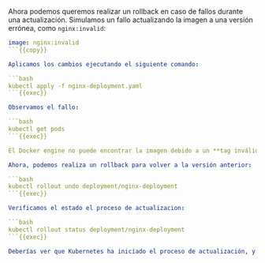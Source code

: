 Ahora podemos queremos realizar un rollback en caso de fallos durante una actualización. Simulamos un fallo actualizando la imagen a una versión errónea, como `nginx:invalid`:

```yaml
image: nginx:invalid
```{{copy}}

Aplicamos los cambios ejecutando el siguiente comando:

```bash
kubectl apply -f nginx-deployment.yaml
```{{exec}}

Observamos el fallo:

```bash
kubectl get pods
```{{exec}}

El Docker engine no puede encontrar la imagen debido a un **tag inválido**, lo que provocará que uno de los pods presente el error `"ErrImagePull"`, seguido de `"ImagePullBackOff"`. Esto es interesante porque Kubernetes detiene el proceso de **Rolling Update** al detectar un error durante la actualización del primer pod, evitando que otros pods se actualicen con la imagen incorrecta o inalcanzable. De esta forma, Kubernetes protege la disponibilidad de la aplicación al no proceder con la actualización fallida.

Ahora, podemos realiza un rollback para volver a la versión anterior:

```bash
kubectl rollout undo deployment/nginx-deployment
```{{exec}}

Verificamos el estado el proceso de actualizacion:

```bash
kubectl rollout status deployment/nginx-deployment
```{{exec}}

Deberías ver que Kubernetes ha iniciado el proceso de actualización, y al ejecutar el comando, deberías recibir el siguiente mensaje: `deployment "nginx-deployment" successfully rolled out`. Esto indicaría que el despliegue se ha actualizado correctamente y que todas las réplicas volverán a estar en funcionamiento, asegurando que la aplicación esté disponible sin interrupciones mientras Kubernetes realiza la actualización.